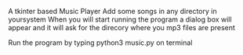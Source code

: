A tkinter based Music Player
Add some songs in any directory in yoursystem
When you will start running the program a dialog box will appear and it will ask for the direcory where you mp3 files are present

Run the program by typing python3 music.py on terminal

